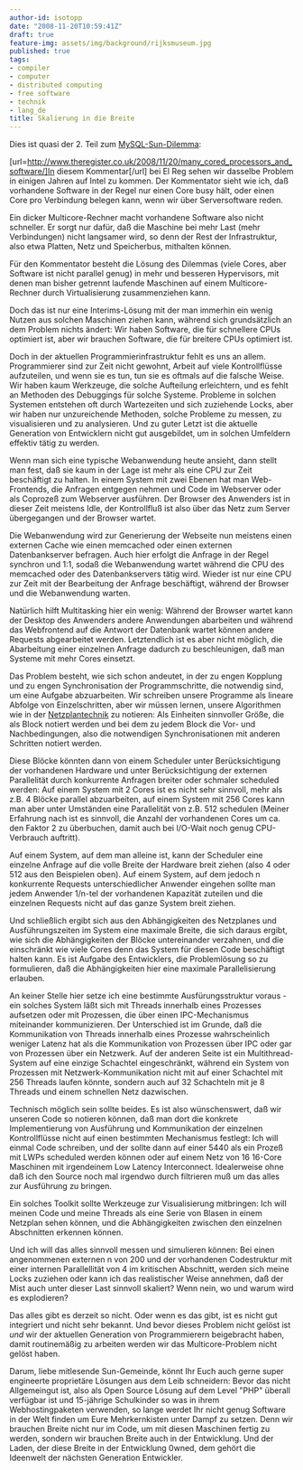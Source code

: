 ```yaml
---
author-id: isotopp
date: "2008-11-20T10:59:41Z"
draft: true
feature-img: assets/img/background/rijksmuseum.jpg
published: true
tags:
- compiler
- computer
- distributed computing
- free software
- technik
- lang_de
title: Skalierung in die Breite
---
```

Dies ist quasi der 2. Teil zum <a href="http://blog.koehntopp.de/archives/2282-Das-MySQL-Sun-Dilemma.html">MySQL-Sun-Dilemma</a>: 

[url=http://www.theregister.co.uk/2008/11/20/many_cored_processors_and_software/]In diesem Kommentar[/url] bei El Reg sehen wir dasselbe Problem in einigen Jahren auf Intel zu kommen. Der Kommentator sieht wie ich, daß vorhandene Software in der Regel nur einen Core busy hält, oder einen Core pro Verbindung belegen kann, wenn wir über Serversoftware reden.

Ein dicker Multicore-Rechner macht vorhandene Software also nicht schneller. Er sorgt nur dafür, daß die Maschine bei mehr Last (mehr Verbindungen) nicht langsamer wird, so denn der Rest der Infrastruktur, also etwa Platten, Netz und Speicherbus, mithalten können.


Für den Kommentator besteht die Lösung des Dilemmas (viele Cores, aber Software ist nicht parallel genug) in mehr und besseren Hypervisors, mit denen man bisher getrennt laufende Maschinen auf einem Multicore-Rechner durch Virtualisierung zusammenziehen kann.

Doch das ist nur eine Interims-Lösung mit der man immerhin ein wenig Nutzen aus solchen Maschinen ziehen kann, während sich grundsätzlich an dem Problem nichts ändert: Wir haben Software, die für schnellere CPUs optimiert ist, aber wir brauchen Software, die für breitere CPUs optimiert ist.

Doch in der aktuellen Programmierinfrastruktur fehlt es uns an allem. Programmierer sind zur Zeit nicht gewohnt, Arbeit auf viele Kontrollflüsse aufzuteilen, und wenn sie es tun, tun sie es oftmals auf die falsche Weise. Wir haben kaum Werkzeuge, die solche Aufteilung erleichtern, und es fehlt an Methoden des Debuggings für solche Systeme. Probleme in solchen Systemen entstehen oft durch Wartezeiten und sich zuziehende Locks, aber wir haben nur unzureichende Methoden, solche Probleme zu messen, zu visualisieren und zu analysieren. Und zu guter Letzt ist die aktuelle Generation von Entwicklern nicht gut ausgebildet, um in solchen Umfeldern effektiv tätig zu werden.

Wenn man sich eine typische Webanwendung heute ansieht, dann stellt man fest, daß sie kaum in der Lage ist mehr als eine CPU zur Zeit beschäftigt zu halten. In einem System mit zwei Ebenen hat man Web-Frontends, die Anfragen entgegen nehmen und Code im Webserver oder als Coprozeß zum Webserver ausführen. Der Browser des Anwenders ist in dieser Zeit meistens Idle, der Kontrollfluß ist also über das Netz zum Server übergegangen und der Browser wartet.

Die Webanwendung wird zur Generierung der Webseite nun meistens einen externen Cache wie einen memcached oder einen externen Datenbankserver befragen. Auch hier erfolgt die Anfrage in der Regel synchron und 1:1, sodaß die Webanwendung wartet während die CPU des memcached oder des Datenbankservers tätig wird. Wieder ist nur eine CPU zur Zeit mit der Bearbeitung der Anfrage beschäftigt, während der Browser und die Webanwendung warten.

Natürlich hilft Multitasking hier ein wenig: Während der Browser wartet kann der Desktop des Anwenders andere Anwendungen abarbeiten und während das Webfrontend auf die Antwort der Datenbank wartet können andere Requests abgearbeitet werden. Letztendlich ist es aber nicht möglich, die Abarbeitung einer einzelnen Anfrage dadurch zu beschleunigen, daß man Systeme mit mehr Cores einsetzt.

Das Problem besteht, wie sich schon andeutet, in der zu engen Kopplung und zu engen Synchronisation der Programmschritte, die notwendig sind, um eine Aufgabe abzuarbeiten. Wir schreiben unsere Programme als lineare Abfolge von Einzelschritten, aber wir müssen lernen, unsere Algorithmen wie in der <a href="http://de.wikipedia.org/wiki/Netzplantechnik">Netzplantechnik</a> zu notieren: Als Einheiten sinnvoller Größe, die als Block notiert werden und bei dem zu jedem Block die Vor- und Nachbedingungen, also die notwendigen Synchronisationen mit anderen Schritten notiert werden.

Diese Blöcke könnten dann von einem Scheduler unter Berücksichtigung der vorhandenen Hardware und unter Berücksichtigung der externen Parallelität durch konkurrente Anfragen breiter oder schmaler scheduled werden: Auf einem System mit 2 Cores ist es nicht sehr sinnvoll, mehr als z.B. 4 Blöcke parallel abzuarbeiten, auf einem System mit 256 Cores kann man aber unter Umständen eine Parallelität von z.B. 512 schedulen (Meiner Erfahrung nach ist es sinnvoll, die Anzahl der vorhandenen Cores um ca. den Faktor 2 zu überbuchen, damit auch bei I/O-Wait noch genug CPU-Verbrauch auftritt).

Auf einem System, auf dem man alleine ist, kann der Scheduler eine einzelne Anfrage auf die volle Breite der Hardware breit ziehen (also 4 oder 512 aus den Beispielen oben). Auf einem System, auf dem jedoch n konkurrente Requests unterschiedlicher Anwender eingehen sollte man jedem Anwender 1/n-tel der vorhandenen Kapazität zuteilen und die einzelnen Requests nicht auf das ganze System breit ziehen.

Und schließlich ergibt sich aus den Abhängigkeiten des Netzplanes und Ausführungszeiten im System eine maximale Breite, die sich daraus ergibt, wie sich die Abhängigkeiten der Blöcke untereinander verzahnen, und die einschränkt wie viele Cores denn das System für diesen Code beschäftigt halten kann. Es ist Aufgabe des Entwicklers, die Problemlösung so zu formulieren, daß die Abhängigkeiten hier eine maximale Parallelisierung erlauben.

An keiner Stelle hier setze ich eine bestimmte Ausfürungsstruktur voraus - ein solches System läßt sich mit Threads innerhalb eines Prozesses aufsetzen oder mit Prozessen, die über einen IPC-Mechanismus miteinander kommunizieren. Der Unterschied ist im Grunde, daß die Kommunikation von Threads innerhalb eines Prozesse wahrscheinlich weniger Latenz hat als die Kommunikation von Prozessen über IPC oder gar von Prozessen über ein Netzwerk. Auf der anderen Seite ist ein Multithread-System auf eine einzige Schachtel eingeschränkt, während ein System von Prozessen mit Netzwerk-Kommunikation nicht mit auf einer Schachtel mit 256 Threads laufen könnte, sondern auch auf 32 Schachteln mit je 8 Threads und einem schnellen Netz dazwischen.

Technisch möglich sein sollte beides. Es ist also wünschenswert, daß wir unseren Code so notieren können, daß man dort die konkrete Implementierung von Ausführung und Kommunikation der einzelnen Kontrollflüsse nicht auf einen bestimmten Mechanismus festlegt: Ich will einmal Code schreiben, und der sollte dann auf einer 5440 als ein Prozeß mit LWPs scheduled werden können oder auf einem Netz von 16 16-Core Maschinen mit irgendeinem Low Latency Interconnect. Idealerweise ohne daß ich den Source noch mal irgendwo durch filtrieren muß um das alles zur Ausführung zu bringen.

Ein solches Toolkit sollte Werkzeuge zur Visualisierung mitbringen: Ich will meinen Code und meine Threads als eine Serie von Blasen in einem Netzplan sehen können, und die Abhängigkeiten zwischen den einzelnen Abschnitten erkennen können.

Und ich will das alles sinnvoll messen und simulieren können: Bei einen angenommenen externen n von 200 und der vorhandenen Codestruktur mit einer internen Parallellität von 4 im kritischen Abschnitt, werden sich meine Locks zuziehen oder kann ich das realistischer Weise annehmen, daß der Mist auch unter dieser Last sinnvoll skaliert? Wenn nein, wo und warum wird es explodieren?

Das alles gibt es derzeit so nicht. Oder wenn es das gibt, ist es  nicht gut integriert und nicht sehr bekannt. Und bevor dieses Problem nicht gelöst ist <em>und</em> wir der aktuellen Generation von Programmierern beigebracht haben, damit routinemäßig zu arbeiten werden wir das Multicore-Problem nicht gelöst haben.

Darum, liebe mitlesende Sun-Gemeinde, könnt Ihr Euch auch gerne super engineerte proprietäre Lösungen aus dem Leib schneidern: Bevor das nicht Allgemeingut ist, also als Open Source Lösung auf dem Level "PHP" überall verfügbar ist und 15-jährige Schulkinder so was in ihrem Webhostingpaketen verwenden, so lange werdet Ihr nicht genug Software in der Welt finden um Eure Mehrkernkisten unter Dampf zu setzen. Denn wir brauchen Breite nicht nur im Code, um mit diesen Maschinen fertig zu werden, sondern wir brauchen Breite auch in der Entwicklung. Und der Laden, der diese Breite in der Entwicklung 0wned, dem gehört die Ideenwelt der nächsten Generation Entwickler.
